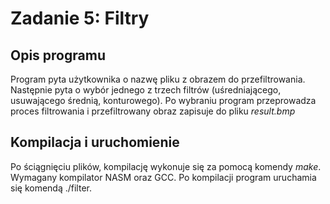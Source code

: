 # Zadanie 5: Filtry
## Opis programu
Program pyta użytkownika o nazwę pliku z obrazem do przefiltrowania. Następnie pyta o wybór jednego z trzech filtrów (uśredniającego, usuwającego średnią, konturowego). Po wybraniu program przeprowadza proces filtrowania i przefiltrowany obraz zapisuje do pliku *result.bmp*
## Kompilacja i uruchomienie
Po ściągnięciu plików, kompilację wykonuje się za pomocą komendy _make_. Wymagany kompilator NASM oraz GCC. Po kompilacji program uruchamia się komendą ./filter.